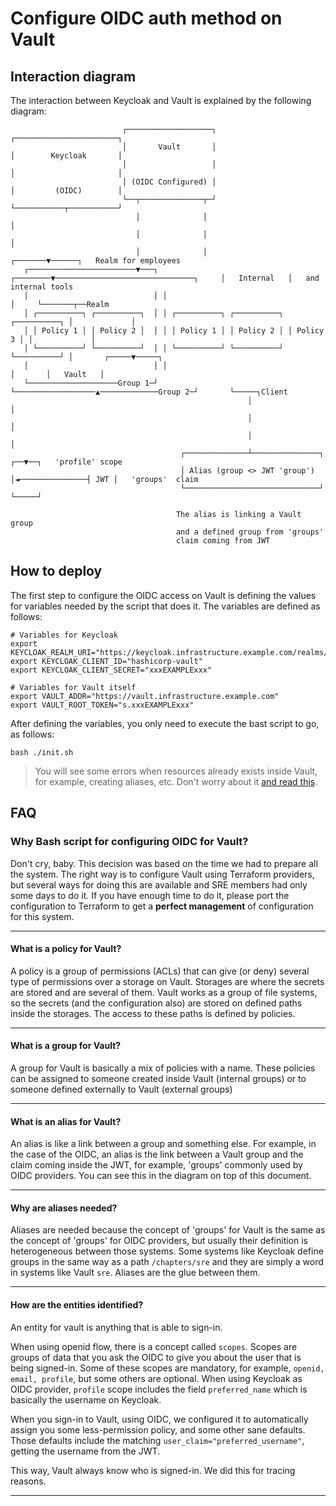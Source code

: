 # Configure OIDC auth method on Vault

## Interaction diagram

The interaction between Keycloak and Vault is explained by the following diagram:

```text
                         ┌───────────────────┐                               ┌───────────────────────┐
                         │       Vault       │                               │        Keycloak       │
                         │                   │                               │                       │
                         │ (OIDC Configured) │                               │         (OIDC)        │
                         └──┬──────────────┬─┘                               └───────────┬───────────┘
                            │              │                                             │
                            │              │                                             │
                            │              │                                     ┌───────▼──────┐   Realm for employees
   ┌────────────────────────▼───┐ ┌────────▼───────────────────────────────┐     │   Internal   │   and internal tools
   │                            │ │                                        │     └───────┬──Realm
   │ ┌──────────┐ ┌──────────┐  │ │ ┌──────────┐ ┌──────────┐ ┌──────────┐ │             │
   │ │ Policy 1 │ │ Policy 2 │  │ │ │ Policy 1 │ │ Policy 2 │ │ Policy 3 │ │             │
   │ └──────────┘ └──────────┘  │ │ └──────────┘ └──────────┘ └──────────┘ │       ┌─────▼─────┐
   │                            │ │                                        │       │   Vault   │
   └────────────────────Group 1─┘ └──────────────────▲─────────────Group 2─┘       └─────┐Client
                                                     │                                   │
                                                     │                                   │
                                                     │                                   │
                                      ┌──────────────┴───────────────┐                ┌──▼──┐   'profile' scope
                                      │ Alias (group <> JWT 'group') │◄───────────────┤ JWT │   'groups'  claim
                                      └──────────────────────────────┘                └─────┘

                                     The alias is linking a Vault group
                                     and a defined group from 'groups'
                                     claim coming from JWT
```

## How to deploy

The first step to configure the OIDC access on Vault is defining the values for variables needed by the script that does it. 
The variables are defined as follows:

```console
# Variables for Keycloak
export KEYCLOAK_REALM_URI="https://keycloak.infrastructure.example.com/realms/internal"
export KEYCLOAK_CLIENT_ID="hashicorp-vault"
export KEYCLOAK_CLIENT_SECRET="xxxEXAMPLExxx"

# Variables for Vault itself
export VAULT_ADDR="https://vault.infrastructure.example.com"
export VAULT_ROOT_TOKEN="s.xxxEXAMPLExxx"
```

After defining the variables, you only need to execute the bast script to go, as follows:

```console
bash ./init.sh
```

> You will see some errors when resources already exists inside Vault, for example, creating aliases, etc. 
> Don't worry about it
> [and read this](README.md#why-bash-script-for-configuring-oidc-for-vault).

## FAQ

### Why Bash script for configuring OIDC for Vault?

Don't cry, baby. This decision was based on the time we had to prepare all the system. The right way is to configure Vault 
using Terraform providers, but several ways for doing this are available and SRE members had only some days to do it. 
If you have enough time to do it, please port the configuration to Terraform to get a **perfect management** of
configuration for this system.

---

#### What is a policy for Vault?

A policy is a group of permissions (ACLs) that can give (or deny) several type of permissions over a storage on Vault.
Storages are where the secrets are stored and are several of them. Vault works as a group of file systems, so the secrets
(and the configuration also) are stored on defined paths inside the storages. The access to these paths is defined by policies.

---

#### What is a group for Vault?

A group for Vault is basically a mix of policies with a name. These policies can be assigned to someone created inside
Vault (internal groups) or to someone defined externally to Vault (external groups)

---

#### What is an alias for Vault?

An alias is like a link between a group and something else. For example, in the case of the OIDC, an alias is the link
between a Vault group and the claim coming inside the JWT, for example, 'groups' commonly used by OIDC providers.
You can see this in the diagram on top of this document.

---

#### Why are aliases needed?

Aliases are needed because the concept of 'groups' for Vault is the same as the concept of 'groups' for OIDC providers,
but usually their definition is heterogeneous between those systems. Some systems like Keycloak define groups in the
same way as a path `/chapters/sre` and they are simply a word in systems like Vault `sre`. Aliases are the glue between
them.

---

#### How are the entities identified?

An entity for vault is anything that is able to sign-in.

When using openid flow, there is a concept called `scopes`. Scopes are groups of data that you ask the OIDC to give you about 
the user that is being signed-in. Some of these scopes are mandatory, for example, `openid, email, profile`, but some others
are optional. When using Keycloak as OIDC provider, `profile` scope includes the field `preferred_name` which is basically 
the username on Keycloak.

When you sign-in to Vault, using OIDC, we configured it to automatically assign you some less-permission policy, and 
some other sane defaults. Those defaults include the matching `user_claim="preferred_username"`, getting the username
from the JWT.

This way, Vault always know who is signed-in. We did this for tracing reasons.

---
